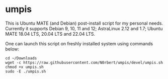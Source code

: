 # umpis

This is Ubuntu MATE (and Debian) post-install script for my personal needs.
Currently it supports Debian 9, 10, 11 and 12; AstraLinux 2.12 and 1.7; Ubuntu MATE 18.04 LTS, 20.04 LTS and 22.04 LTS.

One can launch this script on freshly installed system using commands below:

```
cd ~/Downloads
wget -c https://raw.githubusercontent.com/N0rbert/umpis/devel/umpis.sh
chmod +x umpis.sh
sudo -E ./umpis.sh
```

